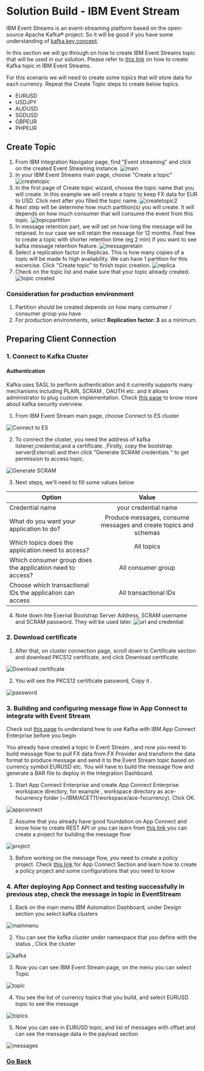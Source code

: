 # Solution Build -  IBM Event Stream
IBM Event Streams is an event-streaming platform based on the open-source Apache Kafka® project. So it will be good if you have some understanding of [kafka key concept](https://ibm.github.io/event-streams/2019.4/about/key-concepts/).

In this section we will go through on how to create IBM Event Streams topic that will be used in our solution. Please refer to [this link](https://ibm.github.io/event-streams/getting-started/creating-topics/) on how to create Kafka topic in IBM Event Streams.

For this scenario we will need to create some topics that will store data for each currency. Repeat the Create Topic steps to create below topics.
- EURUSD
- USDJPY
- AUDUSD
- SGDUSD
- GBPEUR
- PHPEUR

## Create Topic
1. From IBM Integration Navigator page, find "Event streaming" and click on the created Event Streaming instance.
![main](img/01-event%20streams%20menu.png)
2. In your IBM Event Streams main page, choose "Create a topic"
![createtopic](img/02-create%20topic%20menu.png)
3. In the first page of Create topic wizard, choose the topic name that you  will create. In this example we will create a topic to keep FX data for EUR to USD. Click next after you filled the topic name.
![createtopic2](img/03-create%20topic.png)
4. Next step will be determine how much partition(s) you will create. It will depends on how much consumer that will consume the event from this topic.
![topicpartition](img/04-create%20topic%20partition.png)
5. In message retention part, we will set on how long the message will be retained. In our case we will retain the message for 12 months. Feel free to create a topic with shorter retention time (eg 2 min) if you want to see kafka message retention feature.
![messageretain](img/05-create%20topic%20retention.png)
6. Select a replication factor in Replicas. This is how many copies of a topic will be made fo high availability. We can have 1 partition for this excercise. Click "Create topic" to finish topic creation.
![replica](img/06-create%20topic%20replication.png)
7. Check on the topic list and make sure that your topic already created.
![topic created](img/07-topic%20created.png)

### Consideration for production environment
1. Partition should be created depends on how many consumer / consumer group you have
2. For production environments, select **Replication factor: 3** as a minimum.

## Preparing Client Connection
### 1. Connect to Kafka Cluster

#### Authentication

Kafka uses SASL to perform authentication  and it currently supports many mechanisms including
PLAIN, SCRAM , OAUTH etc. and it allows administrator to plug custom implementation. Check  [this page](https://ibm-cloud-architecture.github.io/refarch-eda/technology/security/) to know more about kafka security overview.


1. From IBM Event Stream main page, choose Connect to ES cluster

![Connect to ES](img/08-ES%20cluster%20connection.jpg)

2. To connect the cluster, you need the address of kafka listener,credential,and a certificate. ,Firstly, copy 
the bootstrap server(External) and then click “Generate SCRAM credentials “ to get permission to access topic.

![Generate SCRAM](img/09-Generate%20SCRAM.jpg)

3. Next steps, we'll need to fill some values below

| Option        | Value           |
| ------------- |:-------------:|
| Credential name      | your credential name |
| What do you want your application to do?   | Produce messages, consume messages and create topics and schemas      |
| Which topics does the application need to access?  | All topics      |
| Which consumer group does the application need to access?       | All consumer group |
| Choose which transactional IDs the application can access      | All transactional IDs |

4. Note down hte Exernal Bootstrap Server Address, SCRAM username and SCRAM password. They will be used later.
![url and credential](img/10-SCRAM%20Generated.jpg)

### 2. Download certificate
1. After that, on cluster connection page, scroll down to Certificate section and download PKCS12 certificate,
   and click Download certificate.

![Download certificate](img/11-download%20certificate.jpg)

2. You will see the PKCS12 certificate password, Copy it .

![password](img/12-note%20the%20password.jpg)

### 3. Building and configuring message flow in App Connect to integrate with Event Stream

Check out [this page](https://www.ibm.com/docs/en/app-connect/11.0.0?topic=messages-using-kafka-app-connect-enterprise) to understand how to use Kafka with IBM App Connect Enterprise before you begin

You already have created a topic in Event Stream , and now you need to build message flow to pull FX data from FX Provider and transform the data format to produce message and send it to the Event Stream topic based on currency symbol  EURUSD etc. You will have to build the message flow and generate a BAR file to deploy in the Integration Dashboard. 

1) Start App Connect Enterprise and create App Connect Enterprise workspace directory, for example , workspace directory as ace-fxcurrency folder (~/IBM/ACET11/workspace/ace-fxcurrency). Click OK.


![appconnect](img/13-start%20appconnect.jpeg)

2) Assume that you already have good foundation on App Connect and know how to create REST API or you can learn from [this link ](https://www.youtube.com/watch?v=1WimJ1HPTIk) you can create a project for building the message flow 

![project](img/14-create%20project.jpeg)

3) Before working on the message flow, you need to create a policy project. Check [this link](https://github.ibm.com/ASEANZK-CP4I-Practicum/scenario1/tree/main/Solution%20build/IBM%20App%20Connect/) for App Connect Section and learn how to 
create a policy project and some configurations that you need to know 


### 4. After deploying App Connect and testing successfully in previous step, check the message in topic in EventStream 

1. Back on the main menu IBM Automation Dashboard, under Design section you select kafka clusters 

  ![mainmenu](img/15-main%20menu.jpeg)

2.  You can see the kafka cluster under namespace that you define with the status , Click the cluster 

  ![kafka](img/20-kafkacluster.jpeg)

3. Now you can see IBM Event Stream page, on the menu you can select Topic

  ![topic](img/17-topic.jpeg)
  
4. You see the list of currency topics that you build, and select EURUSD topic to see the message 

  ![topics](img/18-topics.jpeg)

5. Now you can see in EURUSD topic, and list of messages with offset and can see the message data
   in the payload section

  ![messages](img/19-messages.jpeg)

### [Go Back](/scenario1/README.md)